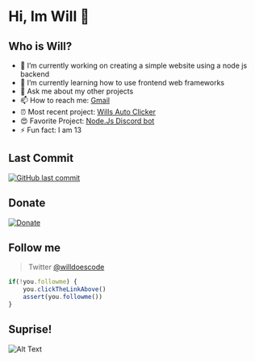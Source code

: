 # Hi, Im Will 🙋

## Who is Will? <br>

* 🔭 I’m currently working on creating a simple website using a node js backend <br>
* 🌱 I’m currently learning how to use frontend web frameworks <br>
* 💬 Ask me about my other projects <br>
* 📫 How to reach me: [Gmail](williamlane923@gmail.com) <br>
* ⏰ Most recent project: [Wills Auto Clicker](https://github.com/pietales/willsautoclick) <br>
* 😍 Favorite Project: [Node.Js Discord bot](https://github.com/pietales/nodebot)
* ⚡ Fun fact: I am 13 <br>

## Last Commit
[![GitHub last commit](https://img.shields.io/github/last-commit/google/skia.svg?style=flat-square)]()

## Donate
[![Donate](https://img.shields.io/badge/$-support-ff69b4.svg?style=flat-square)](https://paypal.me/williamdlane) 

## Follow me
> Twitter [@willdoescode](https://twitter.com/willdoescode)

```javascript
if(!you.followme) {
    you.clickTheLinkAbove()
    assert(you.followme())
}
```
 
## Suprise!
![Alt Text](https://i.imgur.com/kehYigq.gif)
